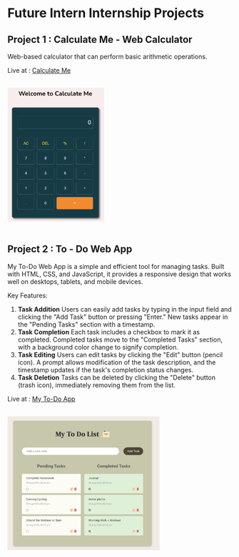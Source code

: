# Future Intern Internship Projects
<h2>Project 1 : Calculate Me - Web Calculator</h2>
<p>Web-based calculator that can perform basic arithmetic operations.</p>
<p>Live at : <a href="https://calculateme-webcalculator.netlify.app/">Calculate Me</a><p><br>
<img src="./Readme_imgs/Calculate_Me.png" alt="Calculate Me - Web Calculator" height="300px">
<br><br>
<h2>Project 2 : To - Do Web App</h2>
<p>My To-Do Web App is a simple and efficient tool for managing tasks. Built with HTML, CSS, and JavaScript, it provides a responsive design that works well on desktops, tablets, and mobile devices.</p>
<p>Key Features: </p>
<ol>
    <li><b>Task Addition</b>
    Users can easily add tasks by typing in the input field and clicking the "Add Task" button or pressing "Enter." New tasks appear in the "Pending Tasks" section with a timestamp.
    </li>
    <li><b>Task Completion</b>
    Each task includes a checkbox to mark it as completed. Completed tasks move to the "Completed Tasks" section, with a background color change to signify completion.
    </li>
    <li><b>Task Editing</b>
    Users can edit tasks by clicking the "Edit" button (pencil icon). A prompt allows modification of the task description, and the timestamp updates if the task's completion status changes.
    </li>
    <li><b>Task Deletion</b>
    Tasks can be deleted by clicking the "Delete" button (trash icon), immediately removing them from the list.
    </li>
</ol>
<p>Live at : <a href="https://todo-daily-journal.netlify.app/">My To-Do App</a><p><br>
<img src="./Readme_imgs/My_ToDo_App.png" alt="My To Do Web App" height="300px">
